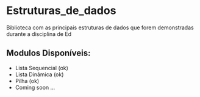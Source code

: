 # Estruturas_de_dados
Biblioteca com as principais estruturas de dados que  forem demonstradas durante a disciplina de Ed


## Modulos Disponíveis:

* Lista Sequencial (ok)
* Lista Dinâmica (ok)
* Pilha (ok)
* Coming soon ...
